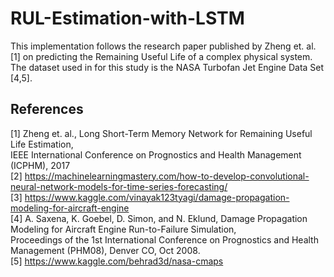 # RUL-Estimation-with-LSTM

This implementation follows the research paper published by Zheng et. al. [1] on predicting the Remaining Useful Life of a complex physical system. The dataset used in for this study is the NASA Turbofan Jet Engine Data Set [4,5].

## References
<a id="1">[1]</a> Zheng et. al., Long Short-Term Memory Network for Remaining Useful Life Estimation,  
IEEE International Conference on Prognostics and Health Management (ICPHM), 2017  
<a id="2">[2]</a> https://machinelearningmastery.com/how-to-develop-convolutional-neural-network-models-for-time-series-forecasting/  
<a id="3">[3]</a> https://www.kaggle.com/vinayak123tyagi/damage-propagation-modeling-for-aircraft-engine  
<a id="3">[4]</a> A. Saxena, K. Goebel, D. Simon, and N. Eklund, Damage Propagation Modeling for Aircraft Engine Run-to-Failure Simulation,  
Proceedings of the 1st International Conference on Prognostics and Health Management (PHM08), Denver CO, Oct 2008.  
<a id="3">[5]</a> https://www.kaggle.com/behrad3d/nasa-cmaps
